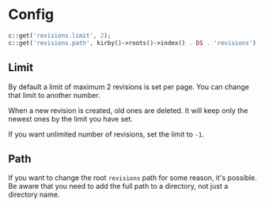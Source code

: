 # Config

```php
c::get('revisions.limit', 2);
c::get('revisions.path', kirby()->roots()->index() . DS . 'revisions');
```

## Limit

By default a limit of maximum 2 revisions is set per page. You can change that limit to another number.

When a new revision is created, old ones are deleted. It will keep only the newest ones by the limit you have set.

If you want unlimited number of revisions, set the limit to `-1`.

## Path

If you want to change the root `revisions` path for some reason, it's possible. Be aware that you need to add the full path to a directory, not just a directory name.